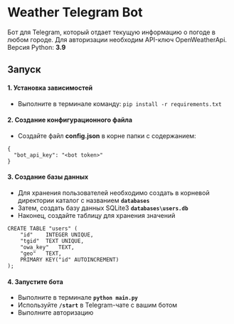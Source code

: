 # Weather Telegram Bot
Бот для Telegram, который отдает текущую информацию о погоде в любом городе.
Для авторизации необходим API-ключ OpenWeatherApi.
Версия Python: **3.9**

## Запуск
#### 1. Установка зависимостей
* Выполните в терминале команду:
``` pip install -r requirements.txt ```

#### 2. Создание конфигурационного файла
* Создайте файл **config.json** в корне папки с содержанием:
```
{
  "bot_api_key": "<bot token>"
}
```
#### 3. Создание базы данных
* Для хранения пользователей необходимо создать в корневой директории каталог с названием **```databases```**
* Затем, создать базу данных SQLite3 **```databases\users.db```**
* Наконец, создайте таблицу для хранения значений
```
CREATE TABLE "users" (
	"id"	INTEGER UNIQUE,
	"tgid"	TEXT UNIQUE,
	"owa_key"	TEXT,
	"geo"	TEXT,
	PRIMARY KEY("id" AUTOINCREMENT)
);
```
#### 4. Запустите бота
* Выполните в терминале **```python main.py```**
* Используйте **```/start```** в Telegram-чате с вашим ботом
* Выполните авторизацию
